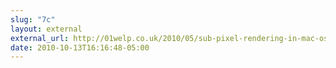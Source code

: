 ```yaml
---
slug: "7c"
layout: external
external_url: http://01welp.co.uk/2010/05/sub-pixel-rendering-in-mac-os-x/
date: 2010-10-13T16:16:48-05:00
---
```

